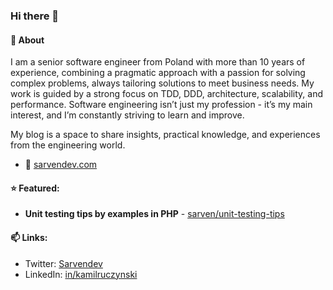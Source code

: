 ### Hi there 👋

#### :man: About

I am a senior software engineer from Poland with more than 10 years of experience, combining a pragmatic approach with a passion for solving complex problems, always tailoring solutions to meet business needs. My work is guided by a strong focus on TDD, DDD, architecture, scalability, and performance. Software engineering isn’t just my profession - it’s my main interest, and I’m constantly striving to learn and improve. 

My blog is a space to share insights, practical knowledge, and experiences from the engineering world. 
- 🔗 [sarvendev.com](https://sarvendev.com/)

#### :star: Featured:
- **Unit testing tips by examples in PHP** - [sarven/unit-testing-tips](https://github.com/sarven/unit-testing-tips)

#### 📫 Links:  
- Twitter: [Sarvendev](https://twitter.com/Sarvendev) 
- LinkedIn: [in/kamilruczynski](https://www.linkedin.com/in/kamilruczynski/)


<!--
**sarven/sarven** is a ✨ _special_ ✨ repository because its `README.md` (this file) appears on your GitHub profile.

Here are some ideas to get you started:

- 🔭 I’m currently working on ...
- 🌱 I’m currently learning ...
- 👯 I’m looking to collaborate on ...
- 🤔 I’m looking for help with ...
- 💬 Ask me about ...
- 📫 How to reach me: ...
- 😄 Pronouns: ...
- ⚡ Fun fact: ...
-->
